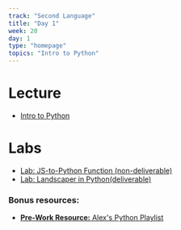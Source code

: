 ```yaml
---
track: "Second Language"
title: "Day 1"
week: 20
day: 1
type: "homepage"
topics: "Intro to Python"
---
```


# Lecture

- [Intro to Python](/second-language/week-20/day-1/lecture-materials/intro-to-python)

# Labs

- [Lab: JS-to-Python Function (non-deliverable)](/second-language/week-20/day-1/labs/functions-lab)
- [Lab: Landscaper in Python(deliverable)](/second-language/week-20/day-1/labs/landscaper)

### Bonus resources:

- [**Pre-Work Resource:** Alex's Python Playlist](https://www.youtube.com/playlist?list=PLY6oTPmKnKbaTvgXqNCRXcKnqbO5j2oQn)

